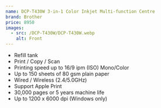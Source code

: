 ```yaml
---
name: DCP-T430W 3-in-1 Color Inkjet Multi-function Centre
brand: Brother
price: 8950
images:
  - src: /DCP-T430W/DCP-T430W.webp
    alt: Front
---
```


* Refill tank
* Print / Copy / Scan
* Printing speed up to 16/9 ipm (ISO) Mono/Color
* Up to 150 sheets of 80 gsm plain paper
* Wired / Wireless (2.4/5.0GHz)
* Support Apple Print
* 30,000 pages or  5 years machine life
* Up to 1200 x 6000 dpi (Windows only)
